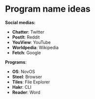 # Program name ideas

**Social medias:**
- **Chatter**: Twitter
- **PostIt**: Reddit
- **YouView**: YouTube
- **Worldpedia**: Wikipedia
- **Fetch**: Google

**Programs**:
- **OS**: NovOS
- **Steel**: Browser
- **Tiles**: File Explorer
- **Hakr**: CLI
- **Reader**: Word
